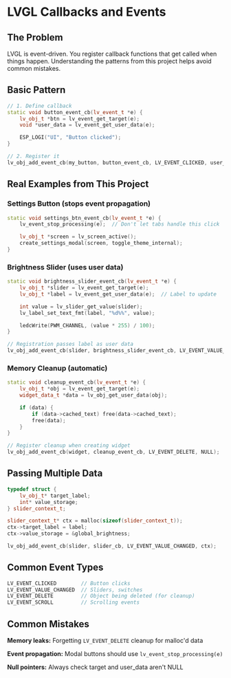 # LVGL Callbacks and Events

## The Problem

LVGL is event-driven. You register callback functions that get called when things happen. Understanding the patterns from this project helps avoid common mistakes.

## Basic Pattern

```cpp
// 1. Define callback
static void button_event_cb(lv_event_t *e) {
    lv_obj_t *btn = lv_event_get_target(e);
    void *user_data = lv_event_get_user_data(e);

    ESP_LOGI("UI", "Button clicked");
}

// 2. Register it
lv_obj_add_event_cb(my_button, button_event_cb, LV_EVENT_CLICKED, user_data);
```

## Real Examples from This Project

### Settings Button (stops event propagation)
```cpp
static void settings_btn_event_cb(lv_event_t *e) {
    lv_event_stop_processing(e);  // Don't let tabs handle this click

    lv_obj_t *screen = lv_screen_active();
    create_settings_modal(screen, toggle_theme_internal);
}
```

### Brightness Slider (uses user data)
```cpp
static void brightness_slider_event_cb(lv_event_t *e) {
    lv_obj_t *slider = lv_event_get_target(e);
    lv_obj_t *label = lv_event_get_user_data(e);  // Label to update

    int value = lv_slider_get_value(slider);
    lv_label_set_text_fmt(label, "%d%%", value);

    ledcWrite(PWM_CHANNEL, (value * 255) / 100);
}

// Registration passes label as user data
lv_obj_add_event_cb(slider, brightness_slider_event_cb, LV_EVENT_VALUE_CHANGED, brightness_label);
```

### Memory Cleanup (automatic)
```cpp
static void cleanup_event_cb(lv_event_t *e) {
    lv_obj_t *obj = lv_event_get_target(e);
    widget_data_t *data = lv_obj_get_user_data(obj);

    if (data) {
        if (data->cached_text) free(data->cached_text);
        free(data);
    }
}

// Register cleanup when creating widget
lv_obj_add_event_cb(widget, cleanup_event_cb, LV_EVENT_DELETE, NULL);
```

## Passing Multiple Data

```cpp
typedef struct {
    lv_obj_t* target_label;
    int* value_storage;
} slider_context_t;

slider_context_t* ctx = malloc(sizeof(slider_context_t));
ctx->target_label = label;
ctx->value_storage = &global_brightness;

lv_obj_add_event_cb(slider, slider_cb, LV_EVENT_VALUE_CHANGED, ctx);
```

## Common Event Types

```cpp
LV_EVENT_CLICKED        // Button clicks
LV_EVENT_VALUE_CHANGED  // Sliders, switches
LV_EVENT_DELETE         // Object being deleted (for cleanup)
LV_EVENT_SCROLL         // Scrolling events
```

## Common Mistakes

**Memory leaks:** Forgetting `LV_EVENT_DELETE` cleanup for malloc'd data

**Event propagation:** Modal buttons should use `lv_event_stop_processing(e)`

**Null pointers:** Always check target and user_data aren't NULL